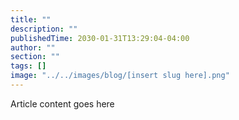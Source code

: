 ```yaml
---
title: ""
description: ""
publishedTime: 2030-01-31T13:29:04-04:00
author: ""
section: ""
tags: []
image: "../../images/blog/[insert slug here].png"
---
```


Article content goes here
